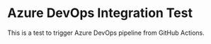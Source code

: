 # Azure DevOps Integration Test
This is a test to trigger Azure DevOps pipeline from GitHub Actions.
